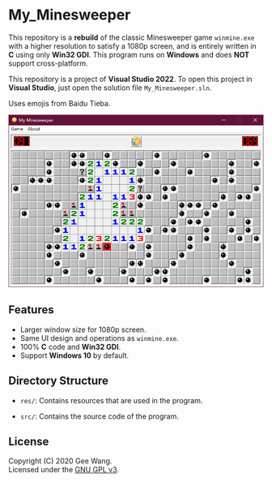 # My_Minesweeper

This repository is a **rebuild** of the classic Minesweeper game `winmine.exe` with a higher resolution to satisfy a 1080p screen, and is entirely written in **C** using only **Win32 GDI**. This program runs on **Windows** and does **NOT** support cross-platform.

This repository is a project of **Visual Studio 2022**. To open this project in **Visual Studio**, just open the solution file `My_Minesweeper.sln`.

Uses emojis from Baidu Tieba.

![example](./example.png)

## Features

- Larger window size for 1080p screen.
- Same UI design and operations as `winmine.exe`.
- 100% **C** code and **Win32 GDI**.
- Support **Windows 10** by default.

## Directory Structure

- `res/`:
  Contains resources that are used in the program.

- `src/`:
  Contains the source code of the program.

## License

Copyright (C) 2020 Gee Wang.  
Licensed under the [GNU GPL v3](./LICENSE).
